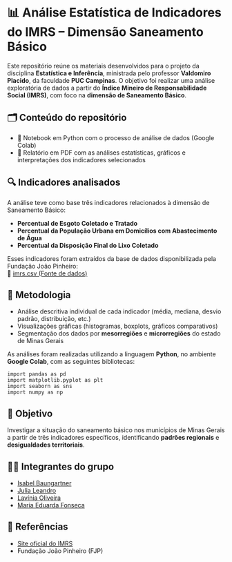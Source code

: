 <h1>📊 Análise Estatística de Indicadores do IMRS – Dimensão Saneamento Básico</h1>

<p>
  Este repositório reúne os materiais desenvolvidos para o projeto da disciplina <strong>Estatística e Inferência</strong>, ministrada pelo professor <strong>Valdomiro Placido</strong>, da faculdade <strong>PUC Campinas</strong>.  
  O objetivo foi realizar uma análise exploratória de dados a partir do <strong>Índice Mineiro de Responsabilidade Social (IMRS)</strong>, com foco na <strong>dimensão de Saneamento Básico</strong>.
</p>

<h2>🗂️ Conteúdo do repositório</h2>
<ul>
  <li>📓 Notebook em Python com o processo de análise de dados (Google Colab)</li>
  <li>📄 Relatório em PDF com as análises estatísticas, gráficos e interpretações dos indicadores selecionados</li>
</ul>

<h2>🔍 Indicadores analisados</h2>
<p>A análise teve como base três indicadores relacionados à dimensão de Saneamento Básico:</p>
<ul>
  <li><strong>Percentual de Esgoto Coletado e Tratado</strong></li>
  <li><strong>Percentual da População Urbana em Domicílios com Abastecimento de Água</strong></li>
  <li><strong>Percentual da Disposição Final do Lixo Coletado</strong></li>
</ul>

<p>
  Esses indicadores foram extraídos da base de dados disponibilizada pela Fundação João Pinheiro:<br>
  📁 <a href="https://raw.githubusercontent.com/MiroPlacido/Datasets/refs/heads/main/imrs.csv">imrs.csv (Fonte de dados)</a>
</p>

<h2>🧪 Metodologia</h2>
<ul>
  <li>Análise descritiva individual de cada indicador (média, mediana, desvio padrão, distribuição, etc.)</li>
  <li>Visualizações gráficas (histogramas, boxplots, gráficos comparativos)</li>
  <li>Segmentação dos dados por <strong>mesorregiões</strong> e <strong>microrregiões</strong> do estado de Minas Gerais</li>
</ul>

<p>As análises foram realizadas utilizando a linguagem <strong>Python</strong>, no ambiente <strong>Google Colab</strong>, com as seguintes bibliotecas:</p>

<pre><code>import pandas as pd
import matplotlib.pyplot as plt
import seaborn as sns
import numpy as np
</code></pre>

<h2>🎯 Objetivo</h2>
<p>
  Investigar a situação do saneamento básico nos municípios de Minas Gerais a partir de três indicadores específicos, identificando <strong>padrões regionais</strong> e <strong>desigualdades territoriais</strong>.
</p>

## 👩‍💻 Integrantes do grupo

- [Isabel Baungartner](https://www.linkedin.com/in/isabel-baungartner-78a573296/)
- [Julia Leandro](www.linkedin.com/in/juliasleandro)  
- [Lavínia Oliveira](https://www.linkedin.com/in/lav%C3%ADnia-oliveira-santos/)
- [Maria Eduarda Fonseca](https://www.linkedin.com/in/maria-eduarda-fonseca-nascimento-7a93a82ba/)

<h2>🔗 Referências</h2>
<ul>
  <li><a href="https://imrs.fjp.mg.gov.br/Home/IMRS">Site oficial do IMRS</a></li>
  <li>Fundação João Pinheiro (FJP)</li>
</ul>
